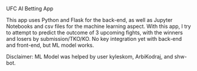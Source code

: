 UFC AI Betting App

This app uses Python and Flask for the back-end, as well as Jupyter Notebooks and csv files for the machine learning aspect.
With this app, I try to attempt to predict the outcome of 3 upcoming fights, with the winners and losers by submission/TKO/KO.
No key integration yet with back-end and front-end, but ML model works.

Disclaimer: ML Model was helped by user kyleskom, ArbiKodraj, and shw-bot.
